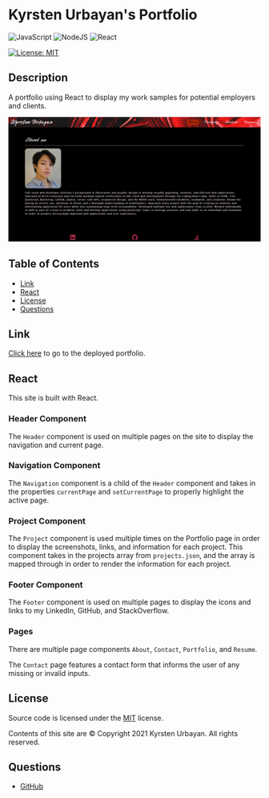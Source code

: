 # Kyrsten Urbayan's Portfolio
![JavaScript](https://img.shields.io/badge/javascript-%23323330.svg?style=for-the-badge&logo=javascript&logoColor=%23F7DF1E)
![NodeJS](https://img.shields.io/badge/node.js-6DA55F?style=for-the-badge&logo=node.js&logoColor=white)
![React](https://img.shields.io/badge/react-%2320232a.svg?style=for-the-badge&logo=react&logoColor=%2361DAFB)

[![License: MIT](https://img.shields.io/badge/License-MIT-yellow.svg)](https://choosealicense.com/licenses/mit/)

## Description
A portfolio using React to display my work samples for potential employers and clients.

![Screenshot of the portfolio](./src/assets/images/portfolio-sc.PNG)

## Table of Contents
* [Link](#link)
* [React](#react)
* [License](#license)
* [Questions](#questions)

## Link
[Click here](https://kg-phantom.github.io/kyrsten-urbayan/) to go to the deployed portfolio.

## React
This site is built with React.

### Header Component
The `Header` component is used on multiple pages on the site to display the navigation and current page.

### Navigation Component
The `Navigation` component is a child of the `Header` component and takes in the properties `currentPage` and `setCurrentPage` to properly highlight the active page.

### Project Component
The `Project` component is used multiple times on the Portfolio page in order to display the screenshots, links, and information for each project. This component takes in the projects array from `projects.json`, and the array is mapped through in order to render the information for each project.

### Footer Component
The `Footer` component is used on multiple pages to display the icons and links to my LinkedIn, GitHub, and StackOverflow.

### Pages
There are multiple page components `About`, `Contact`, `Portfolio`, and `Resume`.

The `Contact` page features a contact form that informs the user of any missing or invalid inputs.


## License
Source code is licensed under the [MIT](https://choosealicense.com/licenses/mit/) license.

Contents of this site are © Copyright 2021 Kyrsten Urbayan. All rights reserved.

## Questions
- [GitHub](https://github.com/kg-phantom)